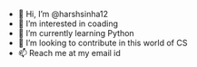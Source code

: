 - 👋 Hi, I’m @harshsinha12
- 👀 I’m interested in coading
- 🌱 I’m currently learning Python
- 💞️ I’m looking to contribute in this world of CS
- 📫 Reach me at my email id

<!---
harshsinha12/harshsinha12 is a ✨ special ✨ repository because its `README.md` (this file) appears on your GitHub profile.
You can click the Preview link to take a look at your changes.
--->
